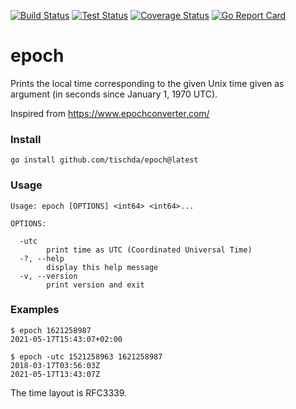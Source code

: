 ﻿[![Build Status](https://github.com/tischda/epoch/actions/workflows/build.yml/badge.svg)](https://github.com/tischda/epoch/actions/workflows/build.yml)
[![Test Status](https://github.com/tischda/epoch/actions/workflows/test.yml/badge.svg)](https://github.com/tischda/epoch/actions/workflows/test.yml)
[![Coverage Status](https://coveralls.io/repos/tischda/epoch/badge.svg)](https://coveralls.io/r/tischda/epoch)
[![Go Report Card](https://goreportcard.com/badge/github.com/tischda/epoch)](https://goreportcard.com/report/github.com/tischda/epoch)

# epoch

Prints the local time corresponding to the given Unix time given as argument (in seconds since January 1, 1970 UTC).

Inspired from https://www.epochconverter.com/

### Install

~~~
go install github.com/tischda/epoch@latest
~~~

### Usage

~~~
Usage: epoch [OPTIONS] <int64> <int64>...

OPTIONS:

  -utc
        print time as UTC (Coordinated Universal Time)
  -?, --help
        display this help message
  -v, --version
        print version and exit
~~~

### Examples

~~~
$ epoch 1621258987
2021-05-17T15:43:07+02:00

$ epoch -utc 1521258963 1621258987
2018-03-17T03:56:03Z
2021-05-17T13:43:07Z
~~~

The time layout is RFC3339.
